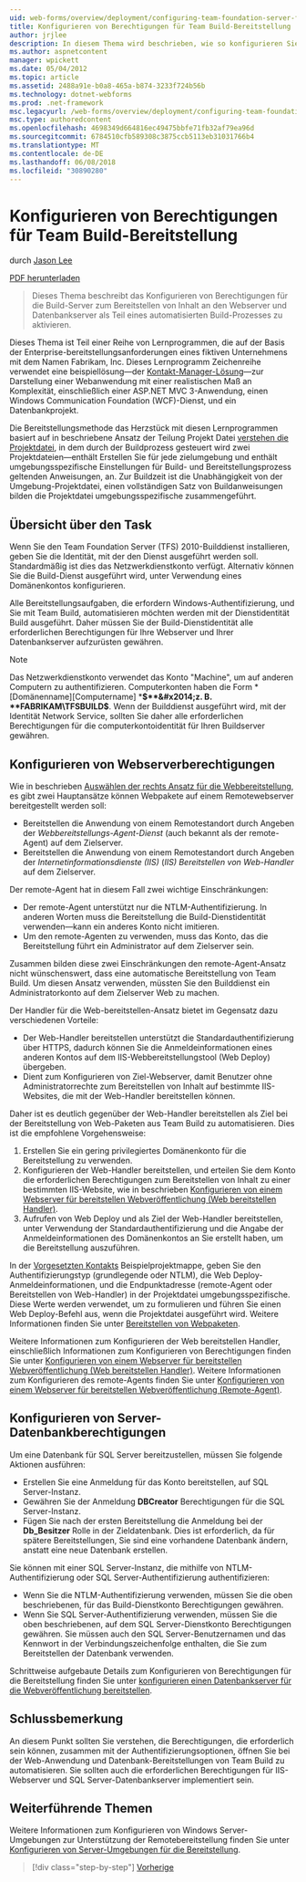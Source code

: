 ```yaml
---
uid: web-forms/overview/deployment/configuring-team-foundation-server-for-web-deployment/configuring-permissions-for-team-build-deployment
title: Konfigurieren von Berechtigungen für Team Build-Bereitstellung | Microsoft Docs
author: jrjlee
description: In diesem Thema wird beschrieben, wie so konfigurieren Sie Berechtigungen so aktivieren Sie die Build-Server zum Bereitstellen von Inhalt an den Webserver und Datenbankserver als Teil eines automatisierten b wird...
ms.author: aspnetcontent
manager: wpickett
ms.date: 05/04/2012
ms.topic: article
ms.assetid: 2488a91e-b0a8-465a-b874-3233f724b56b
ms.technology: dotnet-webforms
ms.prod: .net-framework
msc.legacyurl: /web-forms/overview/deployment/configuring-team-foundation-server-for-web-deployment/configuring-permissions-for-team-build-deployment
msc.type: authoredcontent
ms.openlocfilehash: 4698349d664816ec49475bbfe71fb32af79ea96d
ms.sourcegitcommit: 6784510cfb589308c3875ccb5113eb31031766b4
ms.translationtype: MT
ms.contentlocale: de-DE
ms.lasthandoff: 06/08/2018
ms.locfileid: "30890280"
---
```

<a name="configuring-permissions-for-team-build-deployment"></a>Konfigurieren von Berechtigungen für Team Build-Bereitstellung
====================
durch [Jason Lee](https://github.com/jrjlee)

[PDF herunterladen](https://msdnshared.blob.core.windows.net/media/MSDNBlogsFS/prod.evol.blogs.msdn.com/CommunityServer.Blogs.Components.WeblogFiles/00/00/00/63/56/8130.DeployingWebAppsInEnterpriseScenarios.pdf)

> Dieses Thema beschreibt das Konfigurieren von Berechtigungen für die Build-Server zum Bereitstellen von Inhalt an den Webserver und Datenbankserver als Teil eines automatisierten Build-Prozesses zu aktivieren.


Dieses Thema ist Teil einer Reihe von Lernprogrammen, die auf der Basis der Enterprise-bereitstellungsanforderungen eines fiktiven Unternehmens mit dem Namen Fabrikam, Inc. Dieses Lernprogramm Zeichenreihe verwendet eine beispiellösung&#x2014;der [Kontakt-Manager-Lösung](../web-deployment-in-the-enterprise/the-contact-manager-solution.md)&#x2014;zur Darstellung einer Webanwendung mit einer realistischen Maß an Komplexität, einschließlich einer ASP.NET MVC 3-Anwendung, einen Windows Communication Foundation (WCF)-Dienst, und ein Datenbankprojekt.

Die Bereitstellungsmethode das Herzstück mit diesen Lernprogrammen basiert auf in beschriebene Ansatz der Teilung Projekt Datei [verstehen die Projektdatei](../web-deployment-in-the-enterprise/understanding-the-project-file.md), in dem durch der Buildprozess gesteuert wird zwei Projektdateien&#x2014;enthält Erstellen Sie für jede zielumgebung und enthält umgebungsspezifische Einstellungen für Build- und Bereitstellungsprozess geltenden Anweisungen, an. Zur Buildzeit ist die Unabhängigkeit von der Umgebung-Projektdatei, einen vollständigen Satz von Buildanweisungen bilden die Projektdatei umgebungsspezifische zusammengeführt.

## <a name="task-overview"></a>Übersicht über den Task

Wenn Sie den Team Foundation Server (TFS) 2010-Builddienst installieren, geben Sie die Identität, mit der den Dienst ausgeführt werden soll. Standardmäßig ist dies das Netzwerkdienstkonto verfügt. Alternativ können Sie die Build-Dienst ausgeführt wird, unter Verwendung eines Domänenkontos konfigurieren.

Alle Bereitstellungsaufgaben, die erfordern Windows-Authentifizierung, und Sie mit Team Build, automatisieren möchten werden mit der Dienstidentität Build ausgeführt. Daher müssen Sie der Build-Dienstidentität alle erforderlichen Berechtigungen für Ihre Webserver und Ihrer Datenbankserver aufzurüsten gewähren.

> [!NOTE]
> Das Netzwerkdienstkonto verwendet das Konto "Machine", um auf anderen Computern zu authentifizieren. Computerkonten haben die Form * [Domänenname]\[Computername] ***$**&#x2014;z. B. **FABRIKAM\TFSBUILD$**. Wenn der Builddienst ausgeführt wird, mit der Identität Network Service, sollten Sie daher alle erforderlichen Berechtigungen für die computerkontoidentität für Ihren Buildserver gewähren.


## <a name="configuring-web-server-permissions"></a>Konfigurieren von Webserverberechtigungen

Wie in beschrieben [Auswählen der rechts Ansatz für die Webbereitstellung](../configuring-server-environments-for-web-deployment/choosing-the-right-approach-to-web-deployment.md), es gibt zwei Hauptansätze können Webpakete auf einem Remotewebserver bereitgestellt werden soll:

- Bereitstellen die Anwendung von einem Remotestandort durch Angeben der *Webbereitstellungs-Agent-Dienst* (auch bekannt als der remote-Agent) auf dem Zielserver.
- Bereitstellen die Anwendung von einem Remotestandort durch Angeben der *Internetinformationsdienste (IIS)* (*IIS) Bereitstellen von Web-Handler* auf dem Zielserver.

Der remote-Agent hat in diesem Fall zwei wichtige Einschränkungen:

- Der remote-Agent unterstützt nur die NTLM-Authentifizierung. In anderen Worten muss die Bereitstellung die Build-Dienstidentität verwenden&#x2014;kann ein anderes Konto nicht imitieren.
- Um den remote-Agenten zu verwenden, muss das Konto, das die Bereitstellung führt ein Administrator auf dem Zielserver sein.

Zusammen bilden diese zwei Einschränkungen den remote-Agent-Ansatz nicht wünschenswert, dass eine automatische Bereitstellung von Team Build. Um diesen Ansatz verwenden, müssten Sie den Builddienst ein Administratorkonto auf dem Zielserver Web zu machen.

Der Handler für die Web-bereitstellen-Ansatz bietet im Gegensatz dazu verschiedenen Vorteile:

- Der Web-Handler bereitstellen unterstützt die Standardauthentifizierung über HTTPS, dadurch können Sie die Anmeldeinformationen eines anderen Kontos auf dem IIS-Webbereitstellungstool (Web Deploy) übergeben.
- Dient zum Konfigurieren von Ziel-Webserver, damit Benutzer ohne Administratorrechte zum Bereitstellen von Inhalt auf bestimmte IIS-Websites, die mit der Web-Handler bereitstellen können.

Daher ist es deutlich gegenüber der Web-Handler bereitstellen als Ziel bei der Bereitstellung von Web-Paketen aus Team Build zu automatisieren. Dies ist die empfohlene Vorgehensweise:

1. Erstellen Sie ein gering privilegiertes Domänenkonto für die Bereitstellung zu verwenden.
2. Konfigurieren der Web-Handler bereitstellen, und erteilen Sie dem Konto die erforderlichen Berechtigungen zum Bereitstellen von Inhalt zu einer bestimmten IIS-Website, wie in beschrieben [Konfigurieren von einem Webserver für bereitstellen Webveröffentlichung (Web bereitstellen Handler)](../configuring-server-environments-for-web-deployment/configuring-a-web-server-for-web-deploy-publishing-web-deploy-handler.md).
3. Aufrufen von Web Deploy und als Ziel der Web-Handler bereitstellen, unter Verwendung der Standardauthentifizierung und die Angabe der Anmeldeinformationen des Domänenkontos an Sie erstellt haben, um die Bereitstellung auszuführen.

In der [Vorgesetzten Kontakts](../web-deployment-in-the-enterprise/the-contact-manager-solution.md) Beispielprojektmappe, geben Sie den Authentifizierungstyp (grundlegende oder NTLM), die Web Deploy-Anmeldeinformationen, und die Endpunktadresse (remote-Agent oder Bereitstellen von Web-Handler) in der Projektdatei umgebungsspezifische. Diese Werte werden verwendet, um zu formulieren und führen Sie einen Web Deploy-Befehl aus, wenn die Projektdatei ausgeführt wird. Weitere Informationen finden Sie unter [Bereitstellen von Webpaketen](../web-deployment-in-the-enterprise/deploying-web-packages.md).

Weitere Informationen zum Konfigurieren der Web bereitstellen Handler, einschließlich Informationen zum Konfigurieren von Berechtigungen finden Sie unter [Konfigurieren von einem Webserver für bereitstellen Webveröffentlichung (Web bereitstellen Handler)](../configuring-server-environments-for-web-deployment/configuring-a-web-server-for-web-deploy-publishing-web-deploy-handler.md). Weitere Informationen zum Konfigurieren des remote-Agents finden Sie unter [Konfigurieren von einem Webserver für bereitstellen Webveröffentlichung (Remote-Agent)](../configuring-server-environments-for-web-deployment/configuring-a-web-server-for-web-deploy-publishing-remote-agent.md).

## <a name="configuring-database-server-permissions"></a>Konfigurieren von Server-Datenbankberechtigungen

Um eine Datenbank für SQL Server bereitzustellen, müssen Sie folgende Aktionen ausführen:

- Erstellen Sie eine Anmeldung für das Konto bereitstellen, auf SQL Server-Instanz.
- Gewähren Sie der Anmeldung **DBCreator** Berechtigungen für die SQL Server-Instanz.
- Fügen Sie nach der ersten Bereitstellung die Anmeldung bei der **Db\_Besitzer** Rolle in der Zieldatenbank. Dies ist erforderlich, da für spätere Bereitstellungen, Sie sind eine vorhandene Datenbank ändern, anstatt eine neue Datenbank erstellen.

Sie können mit einer SQL Server-Instanz, die mithilfe von NTLM-Authentifizierung oder SQL Server-Authentifizierung authentifizieren:

- Wenn Sie die NTLM-Authentifizierung verwenden, müssen Sie die oben beschriebenen, für das Build-Dienstkonto Berechtigungen gewähren.
- Wenn Sie SQL Server-Authentifizierung verwenden, müssen Sie die oben beschriebenen, auf dem SQL Server-Dienstkonto Berechtigungen gewähren. Sie müssen auch den SQL Server-Benutzernamen und das Kennwort in der Verbindungszeichenfolge enthalten, die Sie zum Bereitstellen der Datenbank verwenden.

Schrittweise aufgebaute Details zum Konfigurieren von Berechtigungen für die Bereitstellung finden Sie unter [konfigurieren einen Datenbankserver für die Webveröffentlichung bereitstellen](../configuring-server-environments-for-web-deployment/configuring-a-database-server-for-web-deploy-publishing.md).

## <a name="conclusion"></a>Schlussbemerkung

An diesem Punkt sollten Sie verstehen, die Berechtigungen, die erforderlich sein können, zusammen mit der Authentifizierungsoptionen, öffnen Sie bei der Web-Anwendung und Datenbank-Bereitstellungen von Team Build zu automatisieren. Sie sollten auch die erforderlichen Berechtigungen für IIS-Webserver und SQL Server-Datenbankserver implementiert sein.

## <a name="further-reading"></a>Weiterführende Themen

Weitere Informationen zum Konfigurieren von Windows Server-Umgebungen zur Unterstützung der Remotebereitstellung finden Sie unter [Konfigurieren von Server-Umgebungen für die Bereitstellung](../configuring-server-environments-for-web-deployment/configuring-server-environments-for-web-deployment.md).

> [!div class="step-by-step"]
> [Vorherige](deploying-a-specific-build.md)
